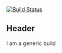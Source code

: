 [![Build Status](http://54.203.203.133:8080/buildStatus/icon?job=generic-build-build)](http://54.203.203.133:8080/job/generic-build-build/)

Header
---
I am a generic build
